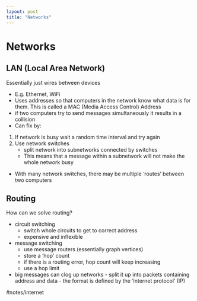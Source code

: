 ```yaml
---
layout: post
title: "Networks"
---
```


# Networks
## LAN (Local Area Network)
Essentially just wires between devices

- E.g. Ethernet, WiFi
- Uses addresses so that computers in the network know what data is for them. This is called a MAC (Media Access Control) Address
- if two computers try to send messages simultaneously it results in a collision
- Can fix by:
1. If network is busy wait a random time interval and try again
2. Use network switches
	- split network into subnetworks connected by switches
	- This means that a message within a subnetwork will not make the whole network busy
- With many network switches, there may be multiple ‘routes’ between two computers
## Routing
How can we solve routing?
- circuit switching
	- switch whole circuits to get to correct address
	- expensive and inflexible
- message switching
	- use message routers (essentially graph vertices)
	- store a ‘hop’ count
	- if there is a routing error, hop count will keep increasing
	- use a hop limit
- big messages can clog up networks
		- split it up into packets containing address and data
		- the format is defined by the ‘internet protocol’ (IP)

#notes/internet